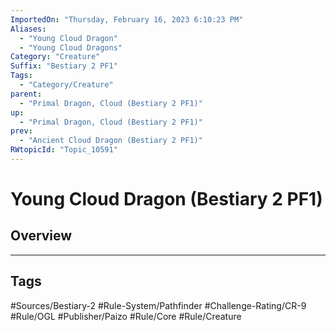 ```yaml
---
ImportedOn: "Thursday, February 16, 2023 6:10:23 PM"
Aliases:
  - "Young Cloud Dragon"
  - "Young Cloud Dragons"
Category: "Creature"
Suffix: "Bestiary 2 PF1"
Tags:
  - "Category/Creature"
parent:
  - "Primal Dragon, Cloud (Bestiary 2 PF1)"
up:
  - "Primal Dragon, Cloud (Bestiary 2 PF1)"
prev:
  - "Ancient Cloud Dragon (Bestiary 2 PF1)"
RWtopicId: "Topic_10591"
---
```

# Young Cloud Dragon (Bestiary 2 PF1)
## Overview

---
## Tags
#Sources/Bestiary-2 #Rule-System/Pathfinder #Challenge-Rating/CR-9 #Rule/OGL #Publisher/Paizo #Rule/Core #Rule/Creature

